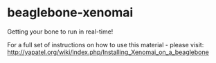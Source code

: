 beaglebone-xenomai
==================

Getting your bone to run in real-time!

For a full set of instructions on how to use this material - please visit:
http://yapatel.org/wiki/index.php/Installing_Xenomai_on_a_beaglebone
